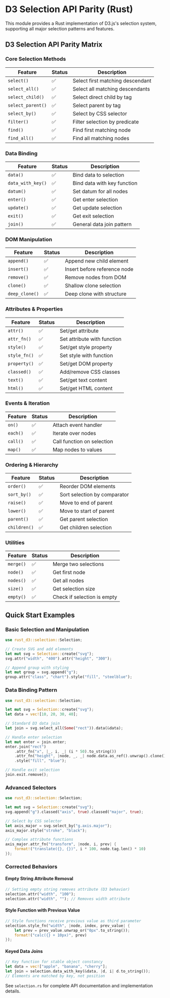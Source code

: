 # D3 Selection API Parity (Rust)

This module provides a Rust implementation of D3.js's selection system, supporting all major selection patterns and features.

## D3 Selection API Parity Matrix

### Core Selection Methods
| Feature | Status | Description |
|---------|--------|-------------|
| `select()` | ✅ | Select first matching descendant |
| `select_all()` | ✅ | Select all matching descendants |
| `select_child()` | ✅ | Select direct child by tag |
| `select_parent()` | ✅ | Select parent by tag |
| `select_by()` | ✅ | Select by CSS selector |
| `filter()` | ✅ | Filter selection by predicate |
| `find()` | ✅ | Find first matching node |
| `find_all()` | ✅ | Find all matching nodes |

### Data Binding
| Feature | Status | Description |
|---------|--------|-------------|
| `data()` | ✅ | Bind data to selection |
| `data_with_key()` | ✅ | Bind data with key function |
| `datum()` | ✅ | Set datum for all nodes |
| `enter()` | ✅ | Get enter selection |
| `update()` | ✅ | Get update selection |
| `exit()` | ✅ | Get exit selection |
| `join()` | ✅ | General data join pattern |

### DOM Manipulation
| Feature | Status | Description |
|---------|--------|-------------|
| `append()` | ✅ | Append new child element |
| `insert()` | ✅ | Insert before reference node |
| `remove()` | ✅ | Remove nodes from DOM |
| `clone()` | ✅ | Shallow clone selection |
| `deep_clone()` | ✅ | Deep clone with structure |

### Attributes & Properties
| Feature | Status | Description |
|---------|--------|-------------|
| `attr()` | ✅ | Set/get attribute |
| `attr_fn()` | ✅ | Set attribute with function |
| `style()` | ✅ | Set/get style property |
| `style_fn()` | ✅ | Set style with function |
| `property()` | ✅ | Set/get DOM property |
| `classed()` | ✅ | Add/remove CSS classes |
| `text()` | ✅ | Set/get text content |
| `html()` | ✅ | Set/get HTML content |

### Events & Iteration
| Feature | Status | Description |
|---------|--------|-------------|
| `on()` | ✅ | Attach event handler |
| `each()` | ✅ | Iterate over nodes |
| `call()` | ✅ | Call function on selection |
| `map()` | ✅ | Map nodes to values |

### Ordering & Hierarchy
| Feature | Status | Description |
|---------|--------|-------------|
| `order()` | ✅ | Reorder DOM elements |
| `sort_by()` | ✅ | Sort selection by comparator |
| `raise()` | ✅ | Move to end of parent |
| `lower()` | ✅ | Move to start of parent |
| `parent()` | ✅ | Get parent selection |
| `children()` | ✅ | Get children selection |

### Utilities
| Feature | Status | Description |
|---------|--------|-------------|
| `merge()` | ✅ | Merge two selections |
| `node()` | ✅ | Get first node |
| `nodes()` | ✅ | Get all nodes |
| `size()` | ✅ | Get selection size |
| `empty()` | ✅ | Check if selection is empty |

## Quick Start Examples

### Basic Selection and Manipulation
```rust
use rust_d3::selection::Selection;

// Create SVG and add elements
let mut svg = Selection::create("svg");
svg.attr("width", "400").attr("height", "300");

// Append group with styling
let mut group = svg.append("g");
group.attr("class", "chart").style("fill", "steelblue");
```

### Data Binding Pattern
```rust
use rust_d3::selection::Selection;

let mut svg = Selection::create("svg");
let data = vec![10, 20, 30, 40];

// Standard D3 data join
let join = svg.select_all(Some("rect")).data(&data);

// Handle enter selection
let mut enter = join.enter;
enter.join("rect")
    .attr_fn("x", |_, i, _| (i * 50).to_string())
    .attr_fn("height", |node, _, _| node.data.as_ref().unwrap().clone())
    .style("fill", "blue");

// Handle exit selection
join.exit.remove();
```

### Advanced Selectors
```rust
use rust_d3::selection::Selection;

let mut svg = Selection::create("svg");
svg.append("g").classed("axis", true).classed("major", true);

// Select by CSS selector
let axis_major = svg.select_by("g.axis.major");
axis_major.style("stroke", "black");

// Complex attribute functions
axis_major.attr_fn("transform", |node, i, prev| {
    format!("translate({}, {})", i * 100, node.tag.len() * 10)
});
```

### Corrected Behaviors

#### Empty String Attribute Removal
```rust
// Setting empty string removes attribute (D3 behavior)
selection.attr("width", "100");
selection.attr("width", ""); // Removes width attribute
```

#### Style Function with Previous Value
```rust
// Style functions receive previous value as third parameter
selection.style_fn("width", |node, index, prev_value| {
    let prev = prev_value.unwrap_or("0px".to_string());
    format!("calc({} + 10px)", prev)
});
```

#### Keyed Data Joins
```rust
// Key function for stable object constancy
let data = vec!["apple", "banana", "cherry"];
let join = selection.data_with_key(&data, |d, i| d.to_string());
// Elements are matched by key, not position
```

See `selection.rs` for complete API documentation and implementation details.
